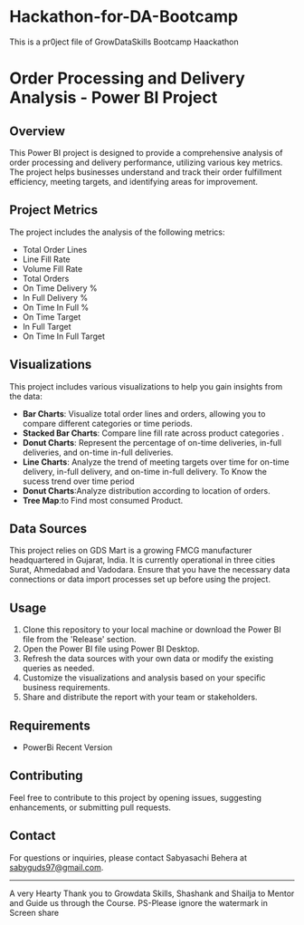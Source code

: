 # Hackathon-for-DA-Bootcamp
This is a pr0ject file of GrowDataSkills Bootcamp Haackathon
# Order Processing and Delivery Analysis - Power BI Project

## Overview

This Power BI project is designed to provide a comprehensive analysis of order processing and delivery performance, utilizing various key metrics. The project helps businesses understand and track their order fulfillment efficiency, meeting targets, and identifying areas for improvement.

## Project Metrics

The project includes the analysis of the following metrics:

- Total Order Lines
- Line Fill Rate
- Volume Fill Rate
- Total Orders
- On Time Delivery %
- In Full Delivery %
- On Time In Full %
- On Time Target
- In Full Target
- On Time In Full Target

## Visualizations

This project includes various visualizations to help you gain insights from the data:

- **Bar Charts**: Visualize total order lines and orders, allowing you to compare different categories or time periods.
- **Stacked Bar Charts**: Compare line fill rate across product categories .
- **Donut Charts**: Represent the percentage of on-time deliveries, in-full deliveries, and on-time in-full deliveries.
- **Line Charts**: Analyze the trend of meeting targets over time for on-time delivery, in-full delivery, and on-time in-full delivery. To Know the sucess trend 
             over time period
- **Donut Charts**:Analyze distribution according to location of orders.
- **Tree Map**:to Find most consumed Product.
## Data Sources

This project relies on GDS Mart is a growing FMCG manufacturer headquartered in Gujarat, India. It is currently operational in three cities Surat, Ahmedabad and Vadodara. Ensure that you have the necessary data connections or data import processes set up before using the project.

## Usage

1. Clone this repository to your local machine or download the Power BI file from the 'Release' section.
2. Open the Power BI file using Power BI Desktop.
3. Refresh the data sources with your own data or modify the existing queries as needed.
4. Customize the visualizations and analysis based on your specific business requirements.
5. Share and distribute the report with your team or stakeholders.

## Requirements

- PowerBi Recent Version

## Contributing

Feel free to contribute to this project by opening issues, suggesting enhancements, or submitting pull requests.

## Contact

For questions or inquiries, please contact Sabyasachi Behera at sabyguds97@gmail.com.

---
A very Hearty Thank you to Growdata Skills, Shashank and Shailja to Mentor and Guide us through the Course.
PS-Please ignore the watermark in Screen share

